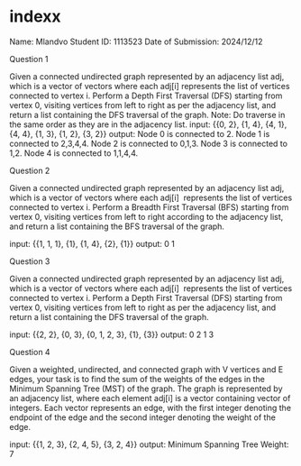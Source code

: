 # indexx
Name: Mlandvo
Student ID: 1113523
Date of Submission: 2024/12/12


Question 1

Given a connected undirected graph represented by an adjacency list adj, which is a vector of vectors where each adj[i] represents the list of vertices connected to vertex i. Perform a Depth First Traversal (DFS) starting from vertex 0, visiting vertices from left to right as per the adjacency list, and return a list containing the DFS traversal of the graph.
Note: Do traverse in the same order as they are in the adjacency list.
input: {{0, 2}, {1, 4}, {4, 1}, {4, 4}, {1, 3}, {1, 2}, {3, 2}}
output: 
Node 0 is connected to 2.
Node 1 is connected to 2,3,4,4.
Node 2 is connected to 0,1,3.
Node 3 is connected to 1,2.
Node 4 is connected to 1,1,4,4.


Question 2

Given a connected undirected graph represented by an adjacency list adj, which is a vector of vectors where each adj[i] 
represents the list of vertices connected to vertex i. Perform a Breadth First Traversal (BFS) starting from vertex 0, 
visiting vertices from left to right according to the adjacency list, and return a list containing the BFS traversal of the graph.

input: {{1, 1, 1}, {1}, {1, 4}, {2}, {1}}
output: 0 1


Question 3

Given a connected undirected graph represented by an adjacency list adj, which is a vector of vectors where each adj[i] 
represents the list of vertices connected to vertex i. Perform a Depth First Traversal (DFS) starting from vertex 0, visiting 
vertices from left to right as per the adjacency list, and return a list containing the DFS traversal of the graph.

input: {{2, 2}, {0, 3}, {0, 1, 2, 3}, {1}, {3}}
output: 0 2 1 3


Question 4 

Given a weighted, undirected, and connected graph with V vertices and E edges, your task is to find the sum of the weights of the edges 
in the Minimum Spanning Tree (MST) of the graph. The graph is represented by an adjacency list, where each element adj[i] is a vector 
containing vector of integers. Each vector represents an edge, with the first integer denoting the endpoint of the edge and the second integer 
denoting the weight of the edge.

input: {{1, 2, 3}, {2, 4, 5}, {3, 2, 4}}
output: Minimum Spanning Tree Weight: 7
